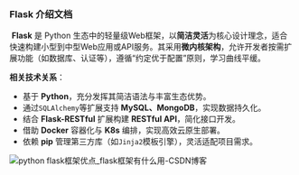### Flask 介绍文档

​	**Flask** 是 Python 生态中的轻量级Web框架，以**简洁灵活**为核心设计理念，适合快速构建小型到中型Web应用或API服务。其采用**微内核架构**，允许开发者按需扩展功能（如数据库、认证等），遵循“约定优于配置”原则，学习曲线平缓。

**相关技术关系**：

- 基于 **Python**，充分发挥其简洁语法与丰富生态优势。
- 通过`SQLAlchemy`等扩展支持 **MySQL、MongoDB**，实现数据持久化。
- 结合 **Flask-RESTful** 扩展构建 **RESTful API**，简化接口开发。
- 借助 **Docker** 容器化与 **K8s** 编排，实现高效云原生部署。
- 依赖 **pip** 管理第三方库（如`Jinja2`模板引擎），灵活适配项目需求。

![python flask框架优点_flask框架有什么用-CSDN博客](https://img-blog.csdnimg.cn/img_convert/b13349f34d0c191c71d64470403a9cff.png)